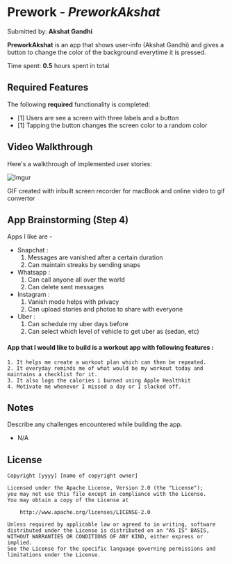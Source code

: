 # Prework - *PreworkAkshat*

Submitted by: **Akshat Gandhi**

**PreworkAkshat** is an app that shows user-info (Akshat Gandhi) and gives a button to change the color of the background everytime it is pressed. 

Time spent: **0.5** hours spent in total

## Required Features

The following **required** functionality is completed:

- [1] Users are see a screen with three labels and a button
- [1] Tapping the button changes the screen color to a random color
 
## Video Walkthrough

Here's a walkthrough of implemented user stories:

![Imgur](https://i.imgur.com/77R7cpE.gif)


<!-- Replace this with whatever GIF tool you used! -->
GIF created with inbuilt screen recorder for macBook and online video to gif convertor
<!-- Recommended tools:
[Kap](https://getkap.co/) for macOS
[ScreenToGif](https://www.screentogif.com/) for Windows
[peek](https://github.com/phw/peek) for Linux. -->

## App Brainstorming (Step 4)
Apps I like are - 
  - Snapchat : 
     1. Messages are vanished after a certain duration
     2. Can maintain streaks by sending snaps
  - Whatsapp :
     1. Can call anyone all over the world
     2. Can delete sent messages
  - Instagram :
     1. Vanish mode helps with privacy
     2. Can upload stories and photos to share with everyone
  - Uber :
     1. Can schedule my uber days before
     2. Can select which level of vehicle to get uber as (sedan, etc)

#### App that I would like to build is a workout app with following features : 

    1. It helps me create a workout plan which can then be repeated. 
    2. It everyday reminds me of what would be my workout today and maintains a checklist for it. 
    3. It also logs the calories i burned using Apple Healthkit 
    4. Motivate me whenever I missed a day or I slacked off. 

## Notes

Describe any challenges encountered while building the app.
- N/A

## License

    Copyright [yyyy] [name of copyright owner]

    Licensed under the Apache License, Version 2.0 (the "License");
    you may not use this file except in compliance with the License.
    You may obtain a copy of the License at

        http://www.apache.org/licenses/LICENSE-2.0

    Unless required by applicable law or agreed to in writing, software
    distributed under the License is distributed on an "AS IS" BASIS,
    WITHOUT WARRANTIES OR CONDITIONS OF ANY KIND, either express or implied.
    See the License for the specific language governing permissions and
    limitations under the License.
